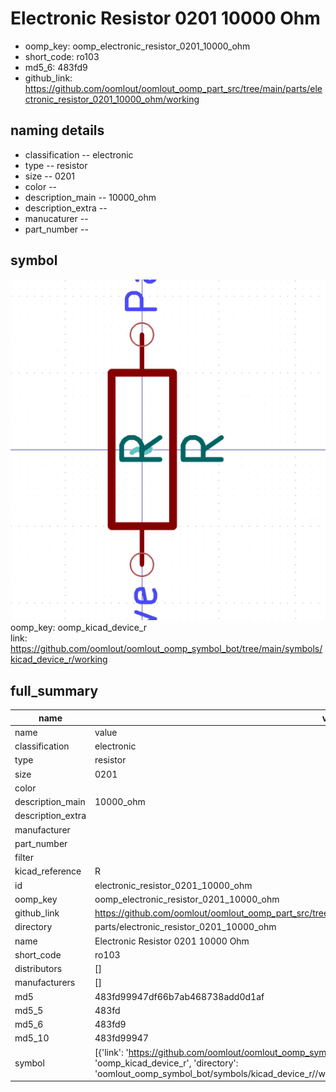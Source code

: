 # Electronic Resistor 0201 10000 Ohm

  
* oomp_key: oomp_electronic_resistor_0201_10000_ohm 
* short_code: ro103
* md5_6: 483fd9  
* github_link: https://github.com/oomlout/oomlout_oomp_part_src/tree/main/parts/electronic_resistor_0201_10000_ohm/working  
## naming details
* classification -- electronic
* type -- resistor
* size -- 0201
* color -- 
* description_main -- 10000_ohm
* description_extra -- 
* manucaturer -- 
* part_number -- 



## symbol

![](symbol/0/working/working_600.png)  
oomp_key: oomp_kicad_device_r  
link: https://github.com/oomlout/oomlout_oomp_symbol_bot/tree/main/symbols/kicad_device_r/working  


## full_summary
| name | value | 
| --- | --- | 
| name | value | 
| classification | electronic | 
| type | resistor | 
| size | 0201 | 
| color |  | 
| description_main | 10000_ohm | 
| description_extra |  | 
| manufacturer |  | 
| part_number |  | 
| filter |  | 
| kicad_reference | R | 
| id | electronic_resistor_0201_10000_ohm | 
| oomp_key | oomp_electronic_resistor_0201_10000_ohm | 
| github_link | https://github.com/oomlout/oomlout_oomp_part_src/tree/main/parts/electronic_resistor_0201_10000_ohm/working | 
| directory | parts/electronic_resistor_0201_10000_ohm | 
| name | Electronic Resistor 0201 10000 Ohm | 
| short_code | ro103 | 
| distributors | [] | 
| manufacturers | [] | 
| md5 | 483fd99947df66b7ab468738add0d1af | 
| md5_5 | 483fd | 
| md5_6 | 483fd9 | 
| md5_10 | 483fd99947 | 
| symbol | [{'link': 'https://github.com/oomlout/oomlout_oomp_symbol_bot/tree/main/symbols/kicad_device_r', 'oomp_key': 'oomp_kicad_device_r', 'directory': 'oomlout_oomp_symbol_bot/symbols/kicad_device_r//working/working.kicad_sym'}] | 
